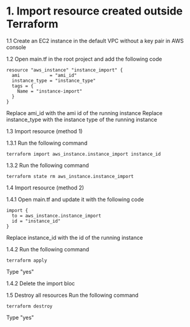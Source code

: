 # 1. Import resource created outside Terraform 
1.1 Create an EC2 instance in the default VPC without a key pair in AWS console

1.2 Open main.tf in the root project and add the following code
```
resource "aws_instance" "instance_import" {
  ami           = "ami_id"
  instance_type = "instance_type"
  tags = {
    Name = "instance-import"
  }
}
```

Replace ami_id with the ami id of the running instance
Replace instance_type with the instance type of the running instance

1.3 Import resource (method 1)

1.3.1 Run the following command
```
terraform import aws_instance.instance_import instance_id
```

1.3.2 Run the following command
```
terraform state rm aws_instance.instance_import 
```

1.4 Import resource (method 2)

1.4.1 Open main.tf and update it with the following code
```
import {
  to = aws_instance.instance_import
  id = "instance_id"
}
```

Replace instance_id with the id of the running instance

1.4.2 Run the following command
```
terraform apply
```
Type "yes"

1.4.2 Delete the import bloc

1.5 Destroy all resources
Run the following command
```
terraform destroy
```
Type "yes"